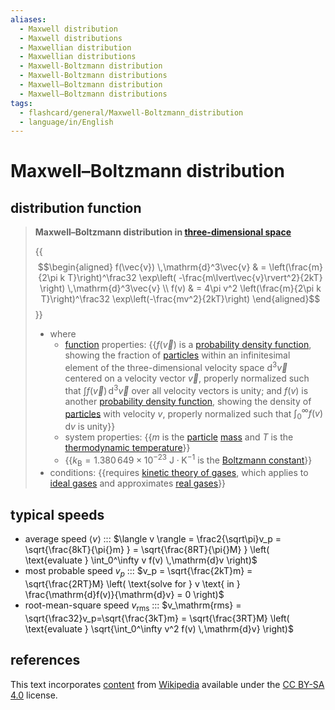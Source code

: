 ```yaml
---
aliases:
  - Maxwell distribution
  - Maxwell distributions
  - Maxwellian distribution
  - Maxwellian distributions
  - Maxwell-Boltzmann distribution
  - Maxwell-Boltzmann distributions
  - Maxwell–Boltzmann distribution
  - Maxwell–Boltzmann distributions
tags:
  - flashcard/general/Maxwell-Boltzmann_distribution
  - language/in/English
---
```


# Maxwell–Boltzmann distribution

## distribution function

> __Maxwell–Boltzmann distribution in [three-dimensional space](three-dimensional%20space.md)__
>
> {{$$\begin{aligned} f(\vec{v}) \,\mathrm{d}^3\vec{v} & = \left(\frac{m}{2\pi k T}\right)^\frac32 \exp\left( -\frac{m\lvert\vec{v}\rvert^2}{2kT} \right) \,\mathrm{d}^3\vec{v} \\ f(v) & = 4\pi v^2 \left(\frac{m}{2\pi k T}\right)^\frac32 \exp\left(-\frac{mv^2}{2kT}\right) \end{aligned}$$}}
>
> - where
>   - [function](function%20(mathematics).md) properties: {{$f(\vec{v})$ is a [probability density function](probability%20density%20function.md), showing the fraction of [particles](particle.md) within an infinitesimal element of the three-dimensional velocity space $\mathrm{d}^3\vec{v}$ centered on a velocity vector $\vec{v}$, properly normalized such that $\int f(\vec{v}) \,\mathrm{d}^3\vec{v}$ over all velocity vectors is unity; and $f(v)$ is another [probability density function](probability%20density%20function.md), showing the density of [particles](particle.md) with velocity $v$, properly normalized such that $\int_0^\infty f(v) \,\mathrm{d}v$ is unity}}
>   - system properties: {{$m$ is the [particle](particle.md) [mass](mass.md) and $T$ is the [thermodynamic temperature](thermodynamic%20temperature.md)}}
>   - {{$k_\text{B} = 1.380\,649 \times 10^{−23} \mathrm{\ J \cdot K^{−1} }$ is the [Boltzmann constant](Boltzmann%20constant.md)}}
> - conditions: {{requires [kinetic theory of gases](kinetic%20theory%20of%20gases.md), which applies to [ideal gases](ideal%20gas.md) and approximates [real gases](real%20gas.md)}}

## typical speeds

- average speed $\langle v \rangle$ ::: $\langle v \rangle = \frac2{\sqrt\pi}v_p = \sqrt{\frac{8kT}{\pi{}m} } = \sqrt{\frac{8RT}{\pi{}M} } \left( \text{evaluate } \int_0^\infty v f(v) \,\mathrm{d}v \right)$
- most probable speed $v_p$ ::: $v_p = \sqrt{\frac{2kT}m} = \sqrt{\frac{2RT}M} \left( \text{solve for } v \text{ in } \frac{\mathrm{d}f(v)}{\mathrm{d}v} = 0 \right)$
- root-mean-square speed $v_\mathrm{rms}$ ::: $v_\mathrm{rms} = \sqrt{\frac32}v_p=\sqrt{\frac{3kT}m} = \sqrt{\frac{3RT}M} \left( \text{evaluate } \sqrt{\int_0^\infty v^2 f(v) \,\mathrm{d}v} \right)$

## references

This text incorporates [content](https://en.wikipedia.org/wiki/Maxwell–Boltzmann_distribution) from [Wikipedia](Wikipedia.md) available under the [CC BY-SA 4.0](https://creativecommons.org/licenses/by-sa/4.0/) license.
